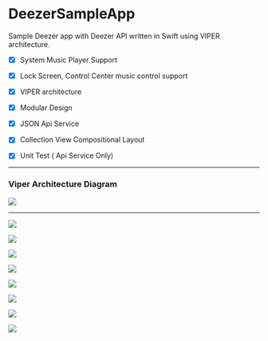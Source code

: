 # DeezerSampleApp
Sample Deezer app with Deezer API  written in Swift using VIPER architecture.

- [x] System Music Player Support
- [x] Lock Screen, Control Center music control support
- [x] VIPER architecture
- [x] Modular Design
- [x] JSON Api Service
- [x] Collection View Compositional Layout
- [x] Unit Test ( Api Service Only)


------------
### Viper Architecture Diagram

![](https://github.com/yusufozgul/DeezerSampleApp/blob/main/Github/ViperDiagram.png)

------------

![](https://github.com/yusufozgul/DeezerSampleApp/blob/main/Github/SS1.png)

![](https://github.com/yusufozgul/DeezerSampleApp/blob/main/Github/SS2.png)

![](https://github.com/yusufozgul/DeezerSampleApp/blob/main/Github/SS3.png)

![](https://github.com/yusufozgul/DeezerSampleApp/blob/main/Github/SS4.png)

![](https://github.com/yusufozgul/DeezerSampleApp/blob/main/Github/SS5.png)

![](https://github.com/yusufozgul/DeezerSampleApp/blob/main/Github/SS6.png)

![](https://github.com/yusufozgul/DeezerSampleApp/blob/main/Github/SS7.png)

![](https://github.com/yusufozgul/DeezerSampleApp/blob/main/Github/SS8.png)
